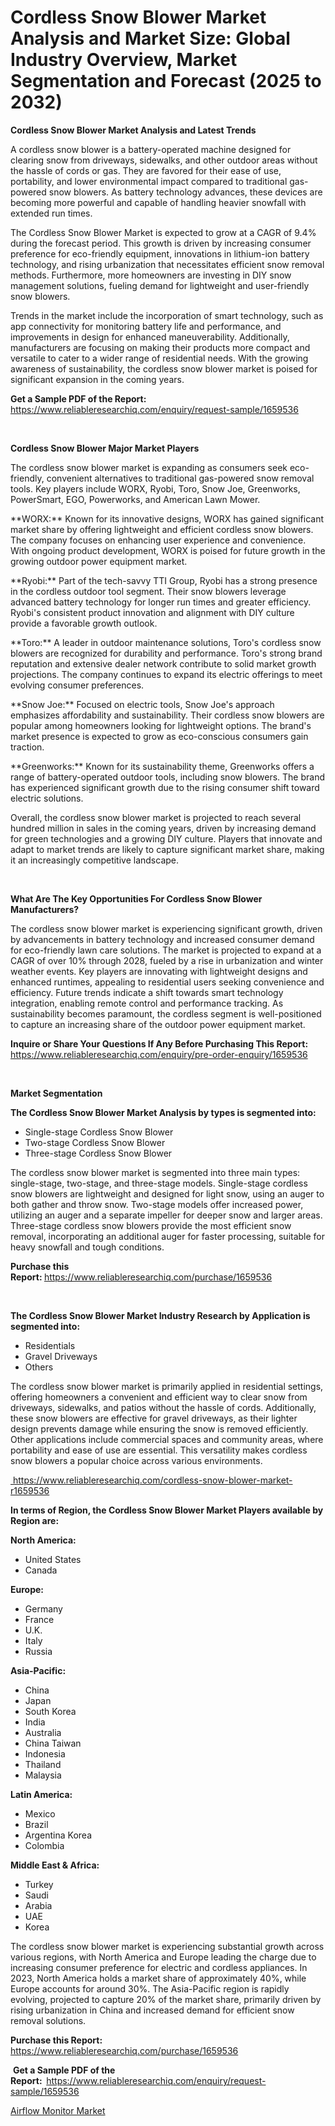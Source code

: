 <p><h1>Cordless Snow Blower Market Analysis and Market Size: Global Industry Overview, Market Segmentation and Forecast (2025 to 2032)</h1></p><p><strong>Cordless Snow Blower Market Analysis and Latest Trends</strong></p>
<p><p>A cordless snow blower is a battery-operated machine designed for clearing snow from driveways, sidewalks, and other outdoor areas without the hassle of cords or gas. They are favored for their ease of use, portability, and lower environmental impact compared to traditional gas-powered snow blowers. As battery technology advances, these devices are becoming more powerful and capable of handling heavier snowfall with extended run times.</p><p>The Cordless Snow Blower Market is expected to grow at a CAGR of 9.4% during the forecast period. This growth is driven by increasing consumer preference for eco-friendly equipment, innovations in lithium-ion battery technology, and rising urbanization that necessitates efficient snow removal methods. Furthermore, more homeowners are investing in DIY snow management solutions, fueling demand for lightweight and user-friendly snow blowers. </p><p>Trends in the market include the incorporation of smart technology, such as app connectivity for monitoring battery life and performance, and improvements in design for enhanced maneuverability. Additionally, manufacturers are focusing on making their products more compact and versatile to cater to a wider range of residential needs. With the growing awareness of sustainability, the cordless snow blower market is poised for significant expansion in the coming years.</p></p>
<p><strong>Get a Sample PDF of the Report:&nbsp;</strong> <a href="https://www.reliableresearchiq.com/enquiry/request-sample/1659536?utm_campaign=2444&utm_medium=2&utm_source=Github&utm_content=ia&utm_term=17022025&utm_id=cordless-snow-blower">https://www.reliableresearchiq.com/enquiry/request-sample/1659536</a></p>
<p>&nbsp;</p>
<p><strong>Cordless Snow Blower Major Market Players</strong></p>
<p><p>The cordless snow blower market is expanding as consumers seek eco-friendly, convenient alternatives to traditional gas-powered snow removal tools. Key players include WORX, Ryobi, Toro, Snow Joe, Greenworks, PowerSmart, EGO, Powerworks, and American Lawn Mower.</p><p>**WORX:** Known for its innovative designs, WORX has gained significant market share by offering lightweight and efficient cordless snow blowers. The company focuses on enhancing user experience and convenience. With ongoing product development, WORX is poised for future growth in the growing outdoor power equipment market.</p><p>**Ryobi:** Part of the tech-savvy TTI Group, Ryobi has a strong presence in the cordless outdoor tool segment. Their snow blowers leverage advanced battery technology for longer run times and greater efficiency. Ryobi's consistent product innovation and alignment with DIY culture provide a favorable growth outlook.</p><p>**Toro:** A leader in outdoor maintenance solutions, Toro's cordless snow blowers are recognized for durability and performance. Toro's strong brand reputation and extensive dealer network contribute to solid market growth projections. The company continues to expand its electric offerings to meet evolving consumer preferences.</p><p>**Snow Joe:** Focused on electric tools, Snow Joe's approach emphasizes affordability and sustainability. Their cordless snow blowers are popular among homeowners looking for lightweight options. The brand's market presence is expected to grow as eco-conscious consumers gain traction.</p><p>**Greenworks:** Known for its sustainability theme, Greenworks offers a range of battery-operated outdoor tools, including snow blowers. The brand has experienced significant growth due to the rising consumer shift toward electric solutions. </p><p>Overall, the cordless snow blower market is projected to reach several hundred million in sales in the coming years, driven by increasing demand for green technologies and a growing DIY culture. Players that innovate and adapt to market trends are likely to capture significant market share, making it an increasingly competitive landscape.</p></p>
<p>&nbsp;</p>
<p><strong>What Are The Key Opportunities For Cordless Snow Blower Manufacturers?</strong></p>
<p><p>The cordless snow blower market is experiencing significant growth, driven by advancements in battery technology and increased consumer demand for eco-friendly lawn care solutions. The market is projected to expand at a CAGR of over 10% through 2028, fueled by a rise in urbanization and winter weather events. Key players are innovating with lightweight designs and enhanced runtimes, appealing to residential users seeking convenience and efficiency. Future trends indicate a shift towards smart technology integration, enabling remote control and performance tracking. As sustainability becomes paramount, the cordless segment is well-positioned to capture an increasing share of the outdoor power equipment market.</p></p>
<p><strong>Inquire or Share Your Questions If Any Before Purchasing This Report:</strong> <a href="https://www.reliableresearchiq.com/enquiry/pre-order-enquiry/1659536?utm_campaign=2444&utm_medium=2&utm_source=Github&utm_content=ia&utm_term=17022025&utm_id=cordless-snow-blower">https://www.reliableresearchiq.com/enquiry/pre-order-enquiry/1659536</a></p>
<p>&nbsp;</p>
<p><strong>Market Segmentation</strong></p>
<p><strong>The Cordless Snow Blower Market Analysis by types is segmented into:</strong></p>
<p><ul><li>Single-stage Cordless Snow Blower</li><li>Two-stage Cordless Snow Blower</li><li>Three-stage Cordless Snow Blower</li></ul></p>
<p><p>The cordless snow blower market is segmented into three main types: single-stage, two-stage, and three-stage models. Single-stage cordless snow blowers are lightweight and designed for light snow, using an auger to both gather and throw snow. Two-stage models offer increased power, utilizing an auger and a separate impeller for deeper snow and larger areas. Three-stage cordless snow blowers provide the most efficient snow removal, incorporating an additional auger for faster processing, suitable for heavy snowfall and tough conditions.</p></p>
<p><strong>Purchase this Report:&nbsp;</strong><a href="https://www.reliableresearchiq.com/purchase/1659536?utm_campaign=2444&utm_medium=2&utm_source=Github&utm_content=ia&utm_term=17022025&utm_id=cordless-snow-blower">https://www.reliableresearchiq.com/purchase/1659536</a></p>
<p>&nbsp;</p>
<p><strong>The Cordless Snow Blower Market Industry Research by Application is segmented into:</strong></p>
<p><ul><li>Residentials</li><li>Gravel Driveways</li><li>Others</li></ul></p>
<p><p>The cordless snow blower market is primarily applied in residential settings, offering homeowners a convenient and efficient way to clear snow from driveways, sidewalks, and patios without the hassle of cords. Additionally, these snow blowers are effective for gravel driveways, as their lighter design prevents damage while ensuring the snow is removed efficiently. Other applications include commercial spaces and community areas, where portability and ease of use are essential. This versatility makes cordless snow blowers a popular choice across various environments.</p></p>
<p><a href="https://www.reliableresearchiq.com/cordless-snow-blower-market-r1659536?utm_campaign=2444&utm_medium=2&utm_source=Github&utm_content=ia&utm_term=17022025&utm_id=cordless-snow-blower">&nbsp;https://www.reliableresearchiq.com/cordless-snow-blower-market-r1659536</a></p>
<p><strong>In terms of Region, the Cordless Snow Blower Market Players available by Region are:</strong></p>
<p>
    <p> <strong> North America: </strong>
        <ul>
            <li>United States</li>
            <li>Canada</li>
        </ul>
        </p> 
    <p> <strong> Europe: </strong>
        <ul>
            <li>Germany</li>
            <li>France</li>
            <li>U.K.</li>
            <li>Italy</li>
            <li>Russia</li>
        </ul>
        </p> 
    <p> <strong> Asia-Pacific: </strong>
        <ul>
            <li>China</li>
            <li>Japan</li>
            <li>South Korea</li>
            <li>India</li>
            <li>Australia</li>
            <li>China Taiwan</li>
            <li>Indonesia</li>
            <li>Thailand</li>
            <li>Malaysia</li>
        </ul>
        </p> 
    <p> <strong> Latin America: </strong>
        <ul>
            <li>Mexico</li>
            <li>Brazil</li>
            <li>Argentina Korea</li>
            <li>Colombia</li>
        </ul>
        </p> 
    <p> <strong> Middle East & Africa: </strong>
        <ul>
            <li>Turkey</li>
            <li>Saudi</li>
            <li>Arabia</li>
            <li>UAE</li>
            <li>Korea</li>
        </ul>
    </p>
    </p>
<p><p>The cordless snow blower market is experiencing substantial growth across various regions, with North America and Europe leading the charge due to increasing consumer preference for electric and cordless appliances. In 2023, North America holds a market share of approximately 40%, while Europe accounts for around 30%. The Asia-Pacific region is rapidly evolving, projected to capture 20% of the market share, primarily driven by rising urbanization in China and increased demand for efficient snow removal solutions.</p></p>
<p><strong>Purchase this Report: </strong><a href="https://www.reliableresearchiq.com/purchase/1659536?utm_campaign=2444&utm_medium=2&utm_source=Github&utm_content=ia&utm_term=17022025&utm_id=cordless-snow-blower">https://www.reliableresearchiq.com/purchase/1659536</a></p>
<p>&nbsp;<strong>Get a Sample PDF of the Report:&nbsp;&nbsp;</strong><a href="https://www.reliableresearchiq.com/enquiry/request-sample/1659536?utm_campaign=2444&utm_medium=2&utm_source=Github&utm_content=ia&utm_term=17022025&utm_id=cordless-snow-blower">https://www.reliableresearchiq.com/enquiry/request-sample/1659536</a></p>
<p><strong></strong></p>
<p><p><a href="https://github.com/danikabiele541/Market-Research-Report-List-1/blob/main/airflow-monitor-market.md?utm_campaign=2444&utm_medium=2&utm_source=Github&utm_content=ia&utm_term=17022025&utm_id=cordless-snow-blower">Airflow Monitor Market</a></p></p>